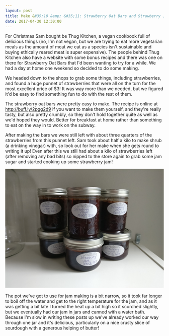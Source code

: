 ```yaml
---
layout: post
title: Make &#35;10 &amp; &#35;11: Strawberry Oat Bars and Strawberry Jam
date: 2017-04-30 12:30:00
---
```


For Christmas Sam bought be Thug Kitchen, a vegan cookbook full of delicious things (no, I'm not vegan, but we are trying to eat more vegetarian meals as the amount of meat we eat as a species isn't sustainable and buying ethically reared meat is super expensive). The people behind Thug Kitchen also have a website with some bonus recipes and there was one on there for Strawberry Oat Bars that I'd been wanting to try for a while. We had a day at home one weekend so decided to do some making.

We headed down to the shops to grab some things, including strawberries, and found a huge punnet of strawberries that were all on the turn for the most excellent price of $3! It was way more than we needed, but we figured it'd be easy to find something fun to do with the rest of them.

The strawberry oat bars were pretty easy to make. The recipe is online at http://buff.ly/2pgg2d9 if you want to make them yourself, and they're really tasty, but also pretty crumbly, so they don't hold together quite as well as we'd hoped they would. Better for breakfast at home rather than something to eat on the way in to work on the subway.

After making the bars we were still left with about three quarters of the strawberries from this punnet left. Sam took about half a kilo to make shrub (a drinking vinegar) with, so look out for her make when she gets round to writing it up! Even after this we still had about a kilo of strawberries left (after removing any bad bits) so nipped to the store again to grab some jam sugar and started cooking up some strawberry jam!

![Jars of jam](assets/images/makes/11-1.jpg)

The pot we've got to use for jam making is a bit narrow, so it took far longer to boil off the water and get to the right temperature for the jam, and as it was getting a bit late I turned the heat up a bit high so it scorched slightly, but we eventually had our jam in jars and canned with a water bath. Because I'm slow in writing these posts up we've already worked our way through one jar and it's delicious, particularly on a nice crusty slice of sourdough with a generous helping of butter!
